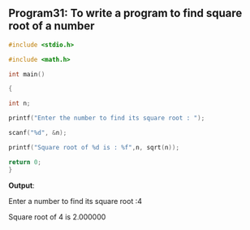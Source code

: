 ## Program31: To write a program to find square root of a number
```C
#include <stdio.h>

#include <math.h>

int main() 

{

int n;

printf("Enter the number to find its square root : ");

scanf("%d", &n);

printf("Square root of %d is : %f",n, sqrt(n));

return 0;
}
```

**Output**:

Enter a number to find its square root :4 


Square root of 4 is 2.000000
